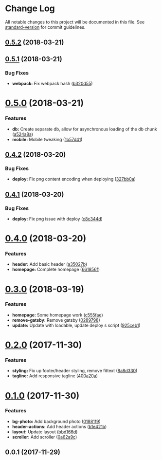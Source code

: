 # Change Log

All notable changes to this project will be documented in this file. See [standard-version](https://github.com/conventional-changelog/standard-version) for commit guidelines.

<a name="0.5.2"></a>
## [0.5.2](https://github.com/jsjaspreet/jsjaspreet.com/compare/v0.5.1...v0.5.2) (2018-03-21)



<a name="0.5.1"></a>
## [0.5.1](https://github.com/jsjaspreet/jsjaspreet.com/compare/v0.5.0...v0.5.1) (2018-03-21)


### Bug Fixes

* **webpack:** Fix webpack hash ([b320d55](https://github.com/jsjaspreet/jsjaspreet.com/commit/b320d55))



<a name="0.5.0"></a>
# [0.5.0](https://github.com/jsjaspreet/jsjaspreet.com/compare/v0.4.2...v0.5.0) (2018-03-21)


### Features

* **db:** Create separate db, allow for asynchronous loading of the db chunk ([a524a8a](https://github.com/jsjaspreet/jsjaspreet.com/commit/a524a8a))
* **mobile:** Mobile tweaking ([1b57d41](https://github.com/jsjaspreet/jsjaspreet.com/commit/1b57d41))



<a name="0.4.2"></a>
## [0.4.2](https://github.com/jsjaspreet/jsjaspreet.com/compare/v0.4.1...v0.4.2) (2018-03-20)


### Bug Fixes

* **deploy:** Fix png content encoding when deploying ([327bb0a](https://github.com/jsjaspreet/jsjaspreet.com/commit/327bb0a))



<a name="0.4.1"></a>
## [0.4.1](https://github.com/jsjaspreet/jsjaspreet.com/compare/v0.4.0...v0.4.1) (2018-03-20)


### Bug Fixes

* **deploy:** Fix png issue with deploy ([c8c344d](https://github.com/jsjaspreet/jsjaspreet.com/commit/c8c344d))



<a name="0.4.0"></a>
# [0.4.0](https://github.com/jsjaspreet/jsjaspreet.com/compare/v0.3.0...v0.4.0) (2018-03-20)


### Features

* **header:** Add basic header ([a35027b](https://github.com/jsjaspreet/jsjaspreet.com/commit/a35027b))
* **homepage:** Complete homepage ([661856f](https://github.com/jsjaspreet/jsjaspreet.com/commit/661856f))



<a name="0.3.0"></a>
# [0.3.0](https://github.com/jsjaspreet/jsjaspreet.com/compare/v0.2.0...v0.3.0) (2018-03-19)


### Features

* **homepage:** Some homepage work ([c555fae](https://github.com/jsjaspreet/jsjaspreet.com/commit/c555fae))
* **remove-gatsby:** Remove gatsby ([0289798](https://github.com/jsjaspreet/jsjaspreet.com/commit/0289798))
* **update:** Update with loadable, update deploy s script ([925ceb1](https://github.com/jsjaspreet/jsjaspreet.com/commit/925ceb1))



<a name="0.2.0"></a>
# [0.2.0](https://github.com/jsjaspreet/jsjaspreet.com/compare/v0.1.0...v0.2.0) (2017-11-30)


### Features

* **styling:** Fix up footer/header styling, remove fittext ([8a8d330](https://github.com/jsjaspreet/jsjaspreet.com/commit/8a8d330))
* **tagline:** Add responsive tagline ([400a20a](https://github.com/jsjaspreet/jsjaspreet.com/commit/400a20a))



<a name="0.1.0"></a>
# [0.1.0](https://github.com/jsjaspreet/jsjaspreet.com/compare/v0.0.1...v0.1.0) (2017-11-30)


### Features

* **bg-photo:** Add background photo ([01881f9](https://github.com/jsjaspreet/jsjaspreet.com/commit/01881f9))
* **header-actions:** Add header actions ([b1e421b](https://github.com/jsjaspreet/jsjaspreet.com/commit/b1e421b))
* **layout:** Update layout ([bbd166d](https://github.com/jsjaspreet/jsjaspreet.com/commit/bbd166d))
* **scroller:** Add scroller ([0a62a9c](https://github.com/jsjaspreet/jsjaspreet.com/commit/0a62a9c))



<a name="0.0.1"></a>
## 0.0.1 (2017-11-29)
